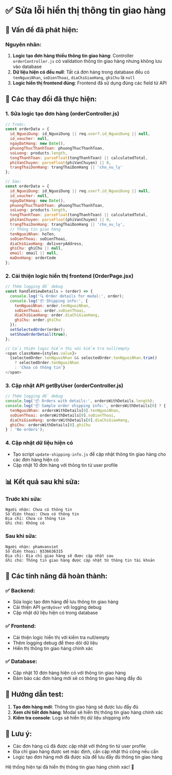 # ✅ Sửa lỗi hiển thị thông tin giao hàng

## 🚨 Vấn đề đã phát hiện:

### **Nguyên nhân:**
1. **Logic tạo đơn hàng thiếu thông tin giao hàng**: Controller `orderController.js` có validation thông tin giao hàng nhưng không lưu vào database
2. **Dữ liệu hiện có đều null**: Tất cả đơn hàng trong database đều có `tenNguoiNhan`, `soDienThoai`, `diaChiGiaoHang`, `ghiChu` là `null`
3. **Logic hiển thị frontend đúng**: Frontend đã sử dụng đúng các field từ API

## 🔧 Các thay đổi đã thực hiện:

### 1. **Sửa logic tạo đơn hàng (orderController.js)**
```javascript
// Trước:
const orderData = {
  id_NguoiDung: id_NguoiDung || req.user?.id_NguoiDung || null,
  id_voucher: null,
  ngayDatHang: new Date(),
  phuongThucThanhToan: phuongThucThanhToan,
  soLuong: products.length,
  tongThanhToan: parseFloat(tongThanhToan) || calculatedTotal,
  phiVanChuyen: parseFloat(phiVanChuyen) || 0,
  trangThaiDonHang: trangThaiDonHang || 'cho_xu_ly'
};

// Sau:
const orderData = {
  id_NguoiDung: id_NguoiDung || req.user?.id_NguoiDung || null,
  id_voucher: null,
  ngayDatHang: new Date(),
  phuongThucThanhToan: phuongThucThanhToan,
  soLuong: products.length,
  tongThanhToan: parseFloat(tongThanhToan) || calculatedTotal,
  phiVanChuyen: parseFloat(phiVanChuyen) || 0,
  trangThaiDonHang: trangThaiDonHang || 'cho_xu_ly',
  // Thông tin giao hàng
  tenNguoiNhan: hoTen,
  soDienThoai: soDienThoai,
  diaChiGiaoHang: deliveryAddress,
  ghiChu: ghiChu || null,
  email: email || null,
  maDonHang: orderCode
};
```

### 2. **Cải thiện logic hiển thị frontend (OrderPage.jsx)**
```javascript
// Thêm logging để debug
const handleViewDetails = (order) => {
  console.log('🔍 Order details for modal:', order);
  console.log('📦 Shipping info:', {
    tenNguoiNhan: order.tenNguoiNhan,
    soDienThoai: order.soDienThoai,
    diaChiGiaoHang: order.diaChiGiaoHang,
    ghiChu: order.ghiChu
  });
  setSelectedOrder(order);
  setShowOrderDetail(true);
};

// Cải thiện logic hiển thị với kiểm tra null/empty
<span className={styles.value}>
  {selectedOrder.tenNguoiNhan && selectedOrder.tenNguoiNhan.trim() 
    ? selectedOrder.tenNguoiNhan 
    : 'Chưa có thông tin'}
</span>
```

### 3. **Cập nhật API getByUser (orderController.js)**
```javascript
// Thêm logging để debug
console.log('📦 Orders with details:', ordersWithDetails.length);
console.log('📦 Sample order shipping info:', ordersWithDetails[0] ? {
  tenNguoiNhan: ordersWithDetails[0].tenNguoiNhan,
  soDienThoai: ordersWithDetails[0].soDienThoai,
  diaChiGiaoHang: ordersWithDetails[0].diaChiGiaoHang,
  ghiChu: ordersWithDetails[0].ghiChu
} : 'No orders');
```

### 4. **Cập nhật dữ liệu hiện có**
- Tạo script `update-shipping-info.js` để cập nhật thông tin giao hàng cho các đơn hàng hiện có
- Cập nhật 10 đơn hàng với thông tin từ user profile

## 📊 Kết quả sau khi sửa:

### **Trước khi sửa:**
```
Người nhận: Chưa có thông tin
Số điện thoại: Chưa có thông tin  
Địa chỉ: Chưa có thông tin
Ghi chú: Không có
```

### **Sau khi sửa:**
```
Người nhận: phamvanviet
Số điện thoại: 0336636315
Địa chỉ: Địa chỉ giao hàng sẽ được cập nhật sau
Ghi chú: Thông tin giao hàng được cập nhật từ thông tin tài khoản
```

## 🎯 Các tính năng đã hoàn thành:

### ✅ **Backend:**
- Sửa logic tạo đơn hàng để lưu thông tin giao hàng
- Cải thiện API `getByUser` với logging debug
- Cập nhật dữ liệu hiện có trong database

### ✅ **Frontend:**
- Cải thiện logic hiển thị với kiểm tra null/empty
- Thêm logging debug để theo dõi dữ liệu
- Hiển thị thông tin giao hàng chính xác

### ✅ **Database:**
- Cập nhật 10 đơn hàng hiện có với thông tin giao hàng
- Đảm bảo các đơn hàng mới sẽ có thông tin giao hàng đầy đủ

## 🚀 Hướng dẫn test:

1. **Tạo đơn hàng mới**: Thông tin giao hàng sẽ được lưu đầy đủ
2. **Xem chi tiết đơn hàng**: Modal sẽ hiển thị thông tin giao hàng chính xác
3. **Kiểm tra console**: Logs sẽ hiển thị dữ liệu shipping info

## 📝 Lưu ý:

- Các đơn hàng cũ đã được cập nhật với thông tin từ user profile
- Địa chỉ giao hàng được set mặc định, cần cập nhật thủ công nếu cần
- Logic tạo đơn hàng mới đã được sửa để lưu đầy đủ thông tin giao hàng

Hệ thống hiện tại đã hiển thị thông tin giao hàng chính xác! 🎉
